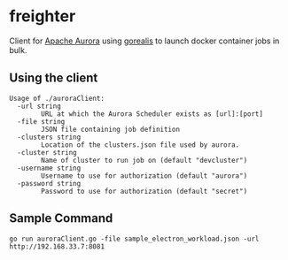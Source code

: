 # freighter
Client for [Apache Aurora](https://github.com/apache/aurora) using [gorealis](https://github.com/paypal/gorealis) to launch docker container jobs in bulk.

## Using the client
```
Usage of ./auroraClient:
  -url string
        URL at which the Aurora Scheduler exists as [url]:[port]
  -file string
        JSON file containing job definition
  -clusters string
        Location of the clusters.json file used by aurora.
  -cluster string
        Name of cluster to run job on (default "devcluster")
  -username string
        Username to use for authorization (default "aurora")
  -password string
        Password to use for authorization (default "secret")
```

## Sample Command
```
go run auroraClient.go -file sample_electron_workload.json -url http://192.168.33.7:8081
```
